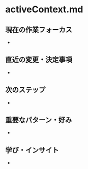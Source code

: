 # activeContext.md

## 現在の作業フォーカス

-

## 直近の変更・決定事項

-

## 次のステップ

-

## 重要なパターン・好み

-

## 学び・インサイト

-
